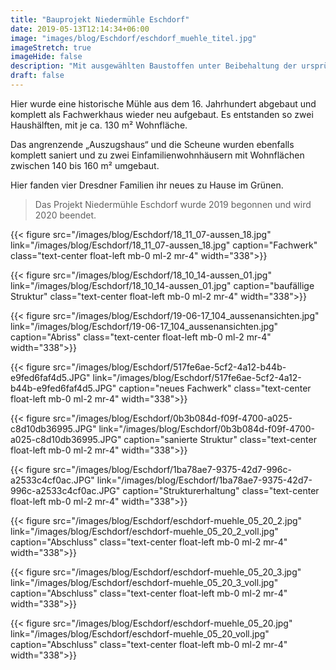```yaml
---
title: "Bauprojekt Niedermühle Eschdorf"
date: 2019-05-13T12:14:34+06:00
image: "images/blog/Eschdorf/eschdorf_muehle_titel.jpg"
imageStretch: true
imageHide: false
description: "Mit ausgewählten Baustoffen unter Beibehaltung der ursprünglichen Architektur, errichteten wir ein Fachwerkhaus in Dürrröhrsdorf-Dittersbach."
draft: false
---
```


Hier wurde eine historische Mühle aus dem 16. Jahrhundert abgebaut und komplett als Fachwerkhaus wieder neu aufgebaut. Es entstanden so zwei Haushälften, mit je ca. 130 m² Wohnfläche.

Das angrenzende „Auszugshaus“ und die Scheune wurden ebenfalls komplett saniert und zu zwei Einfamilienwohnhäusern mit Wohnflächen zwischen 140 bis 160 m² umgebaut.

Hier fanden vier Dresdner Familien ihr neues zu Hause im Grünen.

> Das Projekt Niedermühle Eschdorf wurde 2019 begonnen und wird 2020 beendet.

<span class="clearfix"></span>

{{< figure src="/images/blog/Eschdorf/18_11_07-aussen_18.jpg" link="/images/blog/Eschdorf/18_11_07-aussen_18.jpg" caption="Fachwerk" class="text-center float-left mb-0 ml-2 mr-4" width="338">}}

{{< figure src="/images/blog/Eschdorf/18_10_14-aussen_01.jpg" link="/images/blog/Eschdorf/18_10_14-aussen_01.jpg" caption="baufällige Struktur" class="text-center float-left mb-0 ml-2 mr-4" width="338">}}

{{< figure src="/images/blog/Eschdorf/19-06-17_104_aussenansichten.jpg" link="/images/blog/Eschdorf/19-06-17_104_aussenansichten.jpg" caption="Abriss" class="text-center float-left mb-0 ml-2 mr-4" width="338">}}

{{< figure src="/images/blog/Eschdorf/517fe6ae-5cf2-4a12-b44b-e9fed6faf4d5.JPG" link="/images/blog/Eschdorf/517fe6ae-5cf2-4a12-b44b-e9fed6faf4d5.JPG" caption="neues Fachwerk" class="text-center float-left mb-0 ml-2 mr-4" width="338">}}

{{< figure src="/images/blog/Eschdorf/0b3b084d-f09f-4700-a025-c8d10db36995.JPG" link="/images/blog/Eschdorf/0b3b084d-f09f-4700-a025-c8d10db36995.JPG" caption="sanierte Struktur" class="text-center float-left mb-0 ml-2 mr-4" width="338">}}

{{< figure src="/images/blog/Eschdorf/1ba78ae7-9375-42d7-996c-a2533c4cf0ac.JPG" link="/images/blog/Eschdorf/1ba78ae7-9375-42d7-996c-a2533c4cf0ac.JPG" caption="Strukturerhaltung" class="text-center float-left mb-0 ml-2 mr-4" width="338">}}

{{< figure src="/images/blog/Eschdorf/eschdorf-muehle_05_20_2.jpg" link="/images/blog/Eschdorf/eschdorf-muehle_05_20_2_voll.jpg" caption="Abschluss" class="text-center float-left mb-0 ml-2 mr-4" width="338">}}

{{< figure src="/images/blog/Eschdorf/eschdorf-muehle_05_20_3.jpg" link="/images/blog/Eschdorf/eschdorf-muehle_05_20_3_voll.jpg" caption="Abschluss" class="text-center float-left mb-0 ml-2 mr-4" width="338">}}

{{< figure src="/images/blog/Eschdorf/eschdorf-muehle_05_20.jpg" link="/images/blog/Eschdorf/eschdorf-muehle_05_20_voll.jpg" caption="Abschluss" class="text-center float-left mb-0 ml-2 mr-4" width="338">}}

<span class="clearfix"></span>
